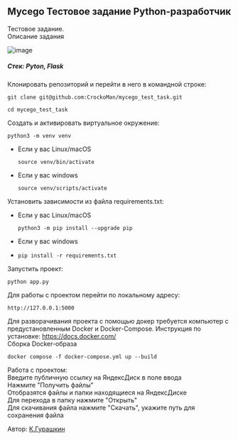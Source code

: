 ## Mycego Тестовое задание Python-разработчик 
Тестовое задание. </br>
Описание задания

![image](https://github.com/user-attachments/assets/72c52215-6a8b-4231-b576-6331d037516d)

##### Стек: Pyton, Flask

Клонировать репозиторий и перейти в него в командной строке:

```
git clone git@github.com:CrockoMan/mycego_test_task.git
```

```
cd mycego_test_task
```

Cоздать и активировать виртуальное окружение:

```
python3 -m venv venv
```

* Если у вас Linux/macOS

    ```
    source venv/bin/activate
    ```

* Если у вас windows

    ```
    source venv/scripts/activate
    ```

Установить зависимости из файла requirements.txt:
* Если у вас Linux/macOS

    ```
    python3 -m pip install --upgrade pip
    ```
* Если у вас windows
* 
    ```
    pip install -r requirements.txt
    ```

Запустить проект:

```
python app.py
```

Для работы с проектом перейти по локальному адресу:

```
http://127.0.0.1:5000
```

Для разворачивания проекта с помощью докер требуется компьютер с предустановленным 
Docker и Docker-Compose. Инструкция по установке: https://docs.docker.com/  </br>
Сборка Docker-образа  </br>

```
docker compose -f docker-compose.yml up --build 
```

Работа с проектом:  </br>
Введите публичную ссылку на ЯндексДиск в поле ввода  </br>
Нажмите "Получить файлы"  </br>
Отобразятся файлы и папки находящиеся на ЯндексДиске  </br>
Для перехода в папку нажмите "Открыть"  </br>
Для скачивания файла нажмите "Скачать", укажите путь для сохранения файла </br>

Автор: [К.Гурашкин](https://github.com/CrockoMan)
